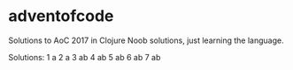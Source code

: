 # adventofcode

Solutions to AoC 2017 in Clojure
Noob solutions, just learning the language.

Solutions: 
1 a
2 a
3 ab
4 ab
5 ab
6 ab
7 ab
